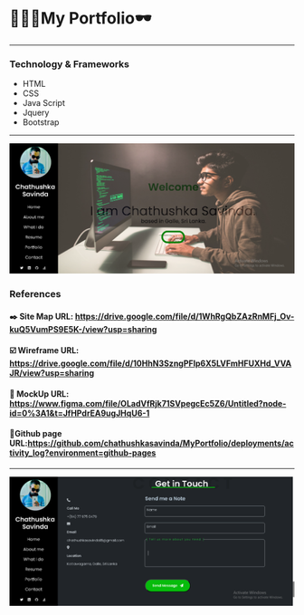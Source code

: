  #  🧑🏻‍💻My Portfolio🕶️
 ---
  
 ###  Technology & Frameworks
  
 * HTML
 * CSS
 * Java Script
 * Jquery
 * Bootstrap 
 ---


 ![Image Link](https://github.com/chathushkasavinda/MyPortfolio/blob/master/SS1.png)


 ### References 
 #### ✒️   Site Map URL: https://drive.google.com/file/d/1WhRgQbZAzRnMFj_Ov-kuQ5VumPS9E5K-/view?usp=sharing

 ####  ☑️ Wireframe URL: https://drive.google.com/file/d/10HhN3SzngPFlp6X5LVFmHFUXHd_VVAJR/view?usp=sharing

 #### 📘 MockUp URL: https://www.figma.com/file/OLadVfRjk71SVpegcEc5Z6/Untitled?node-id=0%3A1&t=JfHPdrEA9ugJHqU6-1

 #### 🎯Github page URL:https://github.com/chathushkasavinda/MyPortfolio/deployments/activity_log?environment=github-pages
 
 ---

 
 ![Image Link](https://github.com/chathushkasavinda/MyPortfolio/blob/master/SS2.png)

 



 
 

